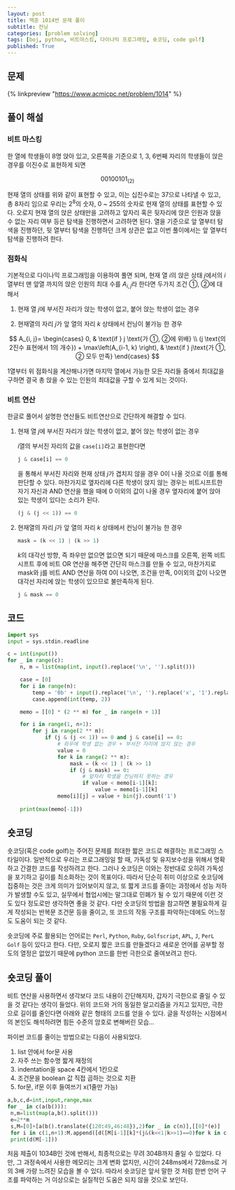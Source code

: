 ```yaml
---
layout: post
title: 백준 1014번 문제 풀이
subtitle: 컨닝
categories: [problem solving]
tags: [boj, python, 비트마스킹, 다이나믹 프로그래밍, 숏코딩, code golf]
published: True
---
```


## 문제

{% linkpreview "https://www.acmicpc.net/problem/1014" %}

## 풀이 해설

### 비트 마스킹

한 열에 학생들이 8명 앉아 있고, 오른쪽을 기준으로 1, 3, 6번째 자리의 학생들이 앉은 경우를 이진수로 표현하게 되면 

$$ 00100101_{(2)} $$

현재 열의 상태를 위와 같이 표현할 수 있고, 이는 십진수로는 37으로 나타낼 수 있고, 총 8자리 임으로 우리는 $2^{8}$의 숫자, 0 ~ 255의 숫자로 현재 열의 상태를 표현할 수 있다. 오로지 현재 열의 앉은 상태만을 고려하고 앞자리 혹은 뒷자리에 앉은 인원과 앉을 수 없는 자리 여부 등은 탐색을 진행하면서 고려하면 된다. 열을 기준으로 앞 열부터 탐색을 진행하던, 뒷 열부터 탐색을 진행하던 크게 상관은 없고 이번 풀이에서는 앞 열부터 탐색을 진행하려 한다.


### 점화식
기본적으로 다이나믹 프로그래밍을 이용하여 풀면 되며, 현재 열 $i$의 앉은 상태 $j$에서의 $i$열부터 맨 앞열 까지의 앉은 인원의 최대 수를 $A_{i, j}$라 한다면 두가지 조건 ①, ②에 대해서

1. 현재 열 $j$에 부서진 자리가 앉는 학생이 없고, 붙어 앉는 학생이 없는 경우

2. 현재열의 자리 $j$가 앞 열의 자리 $k$ 상태에서 컨닝이 불가능 한 경우


$$
A_{i, j}= 
\begin{cases}
0, & \text{if } j \text{가 ①, ②에 위배}
\\ 
(j \text{의 2진수 표현에서 1의 개수}) + \max\left(A_{i-1, k} \right), & \text{if } j\text{가 ①, ② 모두 만족}
\end{cases}
$$

1열부터 위 점화식을 계산해나가면 마지막 열에서 가능한 모든 자리들 중에서 최대값을 구하면 결국 총 앉을 수 있는 인원의 최대값을 구할 수 있게 되는 것이다.

### 비트 연산

한글로 풀어서 설명한 연산들도 비트연산으로 간단하게 해결할 수 있다.

1. 현재 열 $j$에 부서진 자리가 앉는 학생이 없고, 붙어 앉는 학생이 없는 경우

    $i$열의 부서진 자리의 값을 `case[i]`라고 표현한다면
    ```python
    j & case[i] == 0
    ```
    을 통해서 부서진 자리와 현재 상태 $j$가 겹치지 않을 경우 0이 나올 것으로 이를 통해 판단할 수 있다. 마찬가지로 옆자리에 다른 학생이 앉지 않는 경우는 비트시프트한 자기 자신과 AND 연산을 했을 때에 0 이외의 값이 나올 경우 옆자리에 붙어 앉아 있는 학생이 있다는 소리가 된다.

    ```python
    (j & (j << 1)) == 0
    ```


2. 현재열의 자리 $j$가 앞 열의 자리 $k$ 상태에서 컨닝이 불가능 한 경우

    ```python
    mask = (k << 1) | (k >> 1)
    ```
    $k$의 대각선 방향, 즉 좌우만 없으면 없으면 되기 때문에 마스크를 오른쪽, 왼쪽 비트 시프트 후에 비트 OR 연산을 해주면 간단히 마스크를 만들 수 있고, 마찬가지로 mask와 j를 비트 AND 연산을 하여 0이 나오면, 조건을 만족, 0이외의 값이 나오면 대각선 자리에 앉는 학생이 있으므로 불만족하게 된다.
    ```python
    j & mask == 0
    ```

## 코드

```python
import sys
input = sys.stdin.readline

c = int(input())
for _ in range(c):
    n, m = list(map(int, input().replace('\n', '').split()))

    case = [0]
    for i in range(n):
        temp = '0b' + input().replace('\n', '').replace('x', '1').replace('.', '0')
        case.append(int(temp, 2))

    memo = [[0] * (2 ** m) for _ in range(n + 1)]

    for i in range(1, n+1):
        for j in range(2 ** m):
            if (j & (j << 1)) == 0 and j & case[i] == 0:
                # 좌우에 학생 없는 경우 + 부서진 자리에 앉지 않는 경우
                value = 0
                for k in range(2 ** m):
                    mask = (k << 1) | (k >> 1)
                    if (j & mask) == 0:
                        # 앞자리 학생을 컨닝하지 못하는 경우
                        if value < memo[i-1][k]:
                            value = memo[i-1][k]
                memo[i][j] = value + bin(j).count('1')
    
    print(max(memo[-1]))
```

## 숏코딩

숏코딩(혹은 code golf)는 주어진 문제를 최대한 짧은 코드로 해결하는 프로그래밍 스타일이다. 일반적으로 우리는 프로그래밍일 할 때, 가독성 및 유지보수성을 위해서 명확하고 간결한 코드를 작성하려고 한다. 그러나 숏코딩은 이와는 정반대로 오히려 가독성을 포기하고 길이를 최소화하는 것이 목표이다. 따라서 단순히 취미 이상으로 숏코딩에 집중하는 것은 크게 의미가 있어보이지 않고, 또 짧게 코드를 줄이는 과정에서 성능 저하가 발생할 수도 있고, 실무에서 협업시에는 말그대로 민폐가 될 수 있기 때문에 이런 것도 있다 정도로만 생각하면 좋을 것 같다. 다만 숏코딩의 방법을 참고하면 불필요하게 길게 작성되는 반복문 조건문 등을 줄이고, 또 코드의 작동 구조를 파악하는데에도 어느정도 도움이 되는 것 같다.

숏코딩에 주로 활용되는 언어로는 `Perl`, `Python`, `Ruby`, `Golfscript`, `APL`, `J`, `PerL Golf` 등이 있다고 한다. 다만, 오로지 짧은 코드를 만들겠다고 새로운 언어를 공부할 정도의 열정은 없었기 때문에 python 코드를 한번 극한으로 줄여보려고 한다.

## 숏코딩 풀이

비트 연산을 사용하면서 생각보다 코드 내용이 간단해지자, 갑자기 극한으로 줄일 수 있을 것 같다는 생각이 들었다. 위의 코드와 거의 동일한 알고리즘을 가지고 있지만, 극한으로 길이를 줄인다면 아래와 같은 형태의 코드를 얻을 수 있다. 글을 작성하는 시점에서의 본인도 해석하려면 힘든 수준의 암호로 변해버린 모습...

파이썬 코드를 줄이는 방법으로는 다음이 사용되었다.

1. list 안에서 for문 사용
2. 자주 쓰는 함수명 짧게 재정의
3. indentation을 space 4칸에서 1칸으로
4. 조건문을 boolean 값 직접 곱하는 것으로 치환
5. for문, if문 이후 들여쓰기 x(1줄만 가능)

```python
a,b,c,d=int,input,range,max
for _ in c(a(b())):
 n,m=list(map(a,b().split()))
 e=2**m
 s,M=[0]+[a(b().translate({120:49,46:48}),2)for _ in c(n)],[[0]*(e)]
 for i in c(1,n+1):M.append([d([M[i-1][k]*(j&(k<<1|k>>1)==0)for k in c(e)])+bin(j).count('1')*(j&j<<1==0)*(j&s[i]==0)for j in c(e)])
 print(d(M[-1]))
```

처음 제출이 1034B인 것에 반해서, 최종적으로는 무려 304B까지 줄일 수 있었다. 다만, 그 과정속에서 사용한 메모리는 크게 변화 없지만, 시간이 248ms에서 728ms로 거의 3배 가량 느려진 모습을 볼 수 있다. 따라서 숏코딩은 앞서 말한 것 처럼 한번 언어 구조를 파악하는 거 이상으로는 실질적인 도움은 되지 않을 것으로 보인다.
